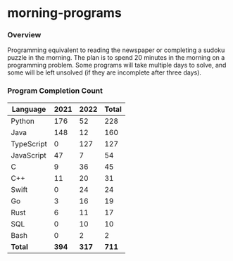# morning-programs

### Overview

Programming equivalent to reading the newspaper or completing a sudoku puzzle in the morning.  The plan is to spend 20 
minutes in the morning on a programming problem.  Some programs will take multiple days to solve, and some will be left 
unsolved (if they are incomplete after three days).

### Program Completion Count

| Language     | 2021    | 2022    | Total   |
|--------------|---------|---------|---------|
| Python       | 176     | 52      | 228     |
| Java         | 148     | 12      | 160     |
| TypeScript   | 0       | 127     | 127     |
| JavaScript   | 47      | 7       | 54      |
| C            | 9       | 36      | 45      |
| C++          | 11      | 20      | 31      |
| Swift        | 0       | 24      | 24      |
| Go           | 3       | 16      | 19      |
| Rust         | 6       | 11      | 17      |
| SQL          | 0       | 10      | 10      |
| Bash         | 0       | 2       | 2       |
| **Total**    | **394** | **317** | **711** |
